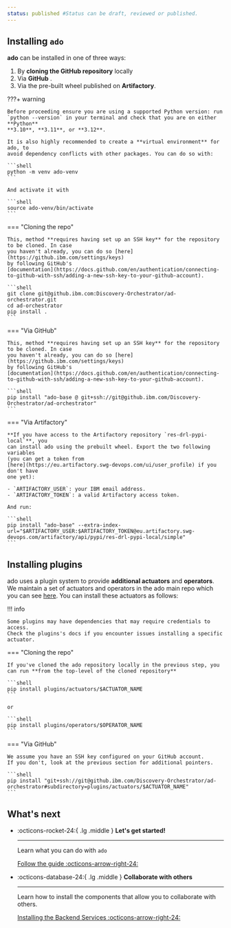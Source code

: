 ```yaml
---
status: published #Status can be draft, reviewed or published. 
---
```


## Installing `ado`

**ado** can be installed in one of three ways:

1. By **cloning the GitHub repository** locally 
2. Via **GitHub** .
3. Via the pre-built wheel published on **Artifactory**.


???+ warning

    Before proceeding ensure you are using a supported Python version: run
    `python --version` in your terminal and check that you are on either **Python**
    **3.10**, **3.11**, or **3.12**.

    It is also highly recommended to create a **virtual environment** for ado, to
    avoid dependency conflicts with other packages. You can do so with:

    ```shell
    python -m venv ado-venv
    ```

    And activate it with

    ```shell
    source ado-venv/bin/activate
    ```

=== "Cloning the repo"

    This, method **requires having set up an SSH key** for the repository to be cloned. In case
    you haven't already, you can do so [here](https://github.ibm.com/settings/keys)
    by following GitHub's
    [documentation](https://docs.github.com/en/authentication/connecting-to-github-with-ssh/adding-a-new-ssh-key-to-your-github-account).

    ```shell
    git clone git@github.ibm.com:Discovery-Orchestrator/ad-orchestrator.git
    cd ad-orchestrator
    pip install .
    ```

=== "Via GitHub"

    This, method **requires having set up an SSH key** for the repository to be cloned. In case
    you haven't already, you can do so [here](https://github.ibm.com/settings/keys)
    by following GitHub's
    [documentation](https://docs.github.com/en/authentication/connecting-to-github-with-ssh/adding-a-new-ssh-key-to-your-github-account).

    ```shell
    pip install "ado-base @ git+ssh://git@github.ibm.com/Discovery-Orchestrator/ad-orchestrator"
    ```

=== "Via Artifactory"

    **If you have access to the Artifactory repository `res-drl-pypi-local`**, you
    can install ado using the prebuilt wheel. Export the two following variables
    (you can get a token from
    [here](https://eu.artifactory.swg-devops.com/ui/user_profile) if you don't have
    one yet):

    - `ARTIFACTORY_USER`: your IBM email address.
    - `ARTIFACTORY_TOKEN`: a valid Artifactory access token.

    And run:

    ```shell
    pip install "ado-base" --extra-index-url="$ARTIFACTORY_USER:$ARTIFACTORY_TOKEN@eu.artifactory.swg-devops.com/artifactory/api/pypi/res-drl-pypi-local/simple"
    ```

## Installing plugins

ado uses a plugin system to provide **additional actuators** and **operators**. 
We maintain a set of actuators and operators in the ado main repo which you can see [here](https://github.ibm.com/Discovery-Orchestrator/ad-orchestrator/tree/master/plugins/).
You can install these actuators as follows:

!!! info 

    Some plugins may have dependencies that may require credentials to access. 
    Check the plugins's docs if you encounter issues installing a specific actuator. 

=== "Cloning the repo"


    If you've cloned the ado repository locally in the previous step, you can run **from the top-level of the cloned repository**

    ```shell
    pip install plugins/actuators/$ACTUATOR_NAME
    ```

    or 
    
    ```shell
    pip install plugins/operators/$OPERATOR_NAME
    ```


=== "Via GitHub"

    We assume you have an SSH key configured on your GitHub account.
    If you don't, look at the previous section for additional pointers.

    ```shell
    pip install "git+ssh://git@github.ibm.com/Discovery-Orchestrator/ad-orchestrator#subdirectory=plugins/actuators/$ACTUATOR_NAME"
    ```


    

## What's next

<div class="grid cards" markdown>

-   :octicons-rocket-24:{ .lg .middle } __Let's get started!__

    ---

    Learn what you can do with `ado`

    [Follow the guide :octicons-arrow-right-24:](ado.md)

-   :octicons-database-24:{ .lg .middle } __Collaborate with others__

    ---

    Learn how to install the components that allow you to collaborate with others.

    [Installing the Backend Services :octicons-arrow-right-24:](installing-backend-services.md)

</div>

